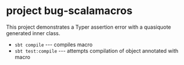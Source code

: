 # project bug-scalamacros

This project demonstrates a Typer assertion error with a quasiquote generated inner class.

 * `sbt compile` 	--- compiles macro
 * `sbt test:compile` 	--- attempts compilation of object annotated with macro 

